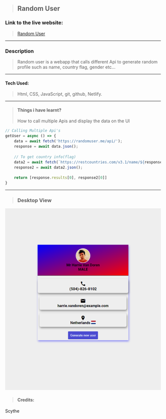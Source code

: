 > ## Random User


### Link to the live website:
>[Random User](https://devrandomuser.netlify.app/ "randomuser live site")
___

### Description 
>Random user is a webapp that calls different Api to generate random profile such as name, country flag, gender etc...
____

#### Tech Used:
 >Html, CSS, JavaScript, git, github, Netlify.
___

> #### Things i have learnt? 
> How to call multiple Apis and display the data on the UI
```JavaScript
// Calling Multiple Api's
getUser = async () => {
    data = await fetch('https://randomuser.me/api/');
    response = await data.json();

    // To get country info(flag)
    data2 = await fetch(`https://restcountries.com/v3.1/name/${response.results[0].location.country}`);
    response2 = await data2.json();

    return [response.results[0], response2[0]]
}
```
---

> ### Desktop View
![ SS](randomuserSS.png "Desktop View")


> #### Credits: 
Scythe